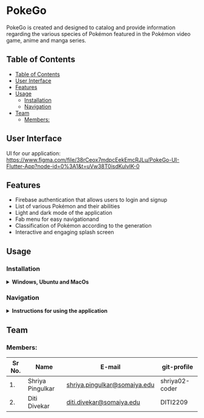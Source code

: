 # PokeGo

PokeGo is created and designed to catalog and provide information regarding the various species of Pokémon featured in the Pokémon video game, anime and manga series. 

## Table of Contents
- [Table of Contents](#table-of-contents)
- [User Interface](#user-interface)
- [Features](#features)
- [Usage](#usage)
  - [Installation](#installation)
  - [Navigation](#navigation)
- [Team](#team)
  - [Members:](#members)

## User Interface
UI for our application: https://www.figma.com/file/38rCeox7mdpcEekEmcRJLu/PokeGo-UI-Flutter-App?node-id=0%3A1&t=uVw38T0isdKulvIK-0


## Features
* Firebase authentication that allows users to login and signup
* List of various Pokémon and their abilities
* Light and dark mode of the application
* Fab menu for easy navigationand 
* Classification of Pokémon according to the generation
* Interactive and engaging splash screen

## Usage

### Installation 

<details>
    <summary><b>Windows, Ubuntu and MacOs</b></summary>
  
   1. Add Flutter to your machine
  
   2. Open this project folder with Terminal/CMD and run flutter packages get
  
   3. Run flutter run to build and run the debug app on your emulator/phone
   
</details>

### Navigation

<details>
    <summary><b>Instructions for using the application</b></summary>

   1. Register an account/login to your account and get redirected to the landing page
   2. PokeGo button redirects you to the list of Pokémons. Abilities button and items button redirect you to Pokémon abilities and the items.
   3. Location buttons displays the various locations mentioned in the game/manga/series.
   4. Scrolling down on the landing page, one can view the Pokémon news.
   5. Fab menu is also present for smooth and efficient navigation.


</details>

## Team

### Members:
| Sr No. | Name               | E-mail                       | git-profile     |
| -------| -------------------| -----------------------------| ----------------|
| 1.     | Shriya Pingulkar   | shriya.pingulkar@somaiya.edu | shriya02-coder  |
| 2.     | Diti Divekar       | diti.divekar@somaiya.edu     | DITI2209        |


